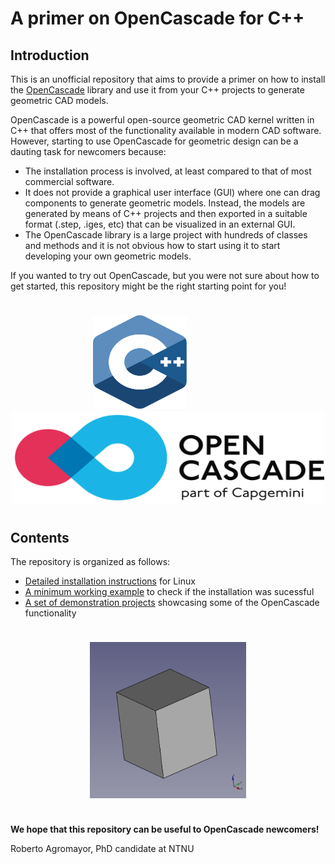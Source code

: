 # A primer on OpenCascade for C++

## Introduction

This is an unofficial repository that aims to provide a primer on how to install the [OpenCascade](https://www.opencascade.com/doc/occt-7.4.0/overview/html/index.html) library and use it from your C++ projects to generate geometric CAD models.

OpenCascade is a powerful open-source geometric CAD kernel written in C++ that offers most of the functionality available in modern CAD software. However, starting to use OpenCascade for geometric design can be a dauting task for newcomers because:

- The installation process is involved, at least compared to that of most commercial software. 
- It does not provide a graphical user interface (GUI) where one can drag components to generate geometric models. Instead, the models are generated by means of C++ projects and then exported in a suitable format (.step, .iges, etc) that can be visualized in an external GUI.
- The OpenCascade library is a large project with hundreds of classes and methods and it is not obvious how to start using it to start developing your own geometric models.


If you wanted to try out OpenCascade, but you were not sure about how to get started, this repository might be the right starting point for you!


<p style="margin-bottom:1cm;"> </p>
<p align="center">
        <img src="./docs/figures/cpp_logo.svg" height="150" width="150"/>
        &emsp; &emsp; &emsp; &emsp; &emsp;
        <img src="./docs/figures/open_cascade_logo.png" height="150" width="500"/>
</p>
<p style="margin-bottom:1cm;"> </p>




## Contents

The repository is organized as follows:

- [Detailed installation instructions](docs/open_cascade_installation.md) for Linux
- [A minimum working example](docs/open_cascade_minimum_working_example.md) to check if the installation was sucessful
- [A set of demonstration projects](open_cascade_demos/) showcasing some of the OpenCascade functionality
	


<p style="margin-bottom:1cm;"> </p>
<p align="center">
        <img src="./docs/figures/cube_model.png" height="250" width="250"/>
</p>
<p style="margin-bottom:1cm;"> </p>


**We hope that this repository can be useful to OpenCascade newcomers!**

Roberto Agromayor, PhD candidate at NTNU






